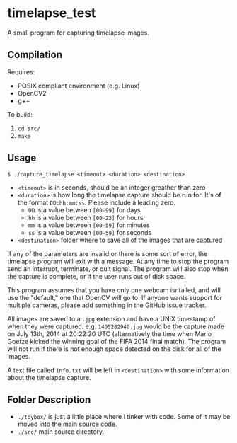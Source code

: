 timelapse_test
==============

A small program for capturing timelapse images.


Compilation
-----------
Requires:
 * POSIX compliant environment (e.g. Linux)
 * OpenCV2
 * g++

To build:
 1. `cd src/`
 2. `make`

Usage
-----
`$ ./capture_timelapse <timeout> <duration> <destination>`

 * `<timeout>` is in seconds, should be an integer greather than zero
 * `<duration>` is how long the timelapse capture should be run for.  It's of
   the format `DD:hh:mm:ss`.  Please include a leading zero.
    * `DD` is a value between `[00-99]` for days
	* `hh` is a value between `[00-23]` for hours
	* `mm` is a value between `[00-59]` for minutes
	* `ss` is a value between `[00-59]` for seconds
 * `<destination>` folder where to save all of the images that are captured

If any of the parameters are invalid or there is some sort of error, the
timelapse program will exit with a message.  At any time to stop the program
send an interrupt, terminate, or quit signal.  The program will also stop when
the capture is complete, or if the user runs out of disk space.

This program assumes that you have only one webcam isntalled, and will use the
"default," one that OpenCV will go to.  If anyone wants support for multiple
cameras, please add something in the GitHub issue tracker.

All images are saved to a `.jpg` extension and have a UNIX timestamp of when
they were captured.  e.g. `1405282940.jpg` would be the capture made on July
13th, 2014 at 20:22:20 UTC (alternatively the time when Mario Goetze kicked the
winning goal of the FIFA 2014 final match). The program will not run if there
is not enough space detected on the disk for all of the images.

A text file called `info.txt` will be left in `<destination>` with some
information about the timelapse capture.

Folder Description
------------------
 * `./toybox/` is just a little place where I tinker with code.  Some of it may
   be moved into the main source code.
 * `./src/` main source directory.
